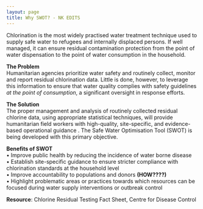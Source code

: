 ```yaml
---
layout: page
title: Why SWOT? - NK EDITS
---
```


Chlorination is the most widely practised water treatment technique used to supply safe water to refugees and internally displaced persons. If well managed, it can ensure residual contamination protection from the point of water dispensation to the point of water consumption in the household.

<b>The Problem</b><br>
Humanitarian agencies prioritize water safety and routinely collect, monitor and report residual chlorination data. Little is done, however, to leverage this information to ensure that water quality complies with safety guidelines <em>at the point of consumption</em>, a significant oversight in response efforts.

<b>The Solution</b><br>
The proper management and analysis of routinely collected residual chlorine data, using appropriate statistical techniques, will provide humanitarian field workers with high-quality, site-specific, and evidence-based operational guidance . The Safe Water Optimisation Tool (SWOT) is being developed with this primary objective.

<b>Benefits of SWOT</b><br>
•	Improve public health by reducing the incidence of water borne disease<br>
•	Establish site-specific guidance to ensure stricter compliance with chlorination standards at the household level<br>
•	Improve accountability to populations and donors <b>(HOW????)</b><br>
•	Highlight problematic areas or practices towards which resources can be focused during water supply interventions or outbreak control

<b>Resource</b>: Chlorine Residual Testing Fact Sheet, Centre for Disease Control
